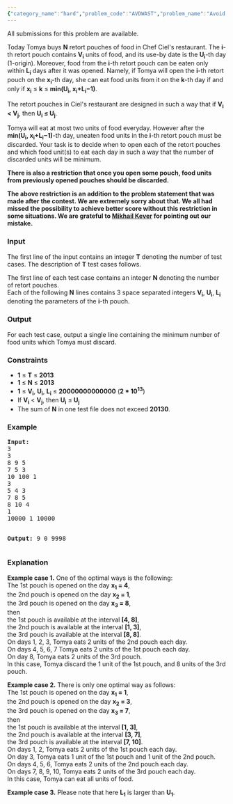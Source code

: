 ```yaml
---
{"category_name":"hard","problem_code":"AVDWAST","problem_name":"Avoid Wasting","languages_supported":{"0":"ADA","1":"ASM","2":"BASH","3":"BF","4":"C","5":"C99 strict","6":"CAML","7":"CLOJ","8":"CLPS","9":"CPP 4.3.2","10":"CPP 4.9.2","11":"CPP14","12":"CS2","13":"D","14":"ERL","15":"FORT","16":"FS","17":"GO","18":"HASK","19":"ICK","20":"ICON","21":"JAVA","22":"JS","23":"LISP clisp","24":"LISP sbcl","25":"LUA","26":"NEM","27":"NICE","28":"NODEJS","29":"PAS fpc","30":"PAS gpc","31":"PERL","32":"PERL6","33":"PHP","34":"PIKE","35":"PRLG","36":"PYTH","37":"PYTH 3.4","38":"RUBY","39":"SCALA","40":"SCM guile","41":"SCM qobi","42":"ST","43":"TCL","44":"TEXT","45":"WSPC"},"max_timelimit":2.013,"source_sizelimit":50000,"problem_author":"laycurse","problem_tester":"anton_lunyov","date_added":"2-01-2013","tags":{"0":"cook30","1":"greedy","2":"laycurse","3":"medium"},"editorial_url":"http://discuss.codechef.com/problems/AVDWAST","time":{"view_start_date":1358709975,"submit_start_date":1358709975,"visible_start_date":1358709858,"end_date":1735669800},"layout":"problem"}
---
```

<span class="solution-visible-txt">All submissions for this problem are available.</span><p>Today Tomya buys <b>N</b> retort pouches of food in Chef Ciel's restaurant. The <b>i</b>-th retort pouch contains <b>V<sub>i</sub></b> units of food, and its use-by date is the <b>U<sub>i</sub></b>-th day (1-origin). Moreover, food from the <b>i</b>-th retort pouch can be eaten only within <b>L<sub>i</sub></b> days after it was opened. Namely, if Tomya will open the <b>i</b>-th retort pouch on the <b>x<sub>i</sub></b>-th day, she can eat food units from it on the <b>k</b>-th day if and only if <b>x<sub>i</sub></b> ≤ <b>k</b> ≤ <b>min(U<sub>i</sub>, x<sub>i</sub>+L<sub>i</sub>−1)</b>.</p>
<p>The retort pouches in Ciel's restaurant are designed in such a way that if <b>V<sub>i</sub> &lt; V<sub>j</sub></b>, then <b>U<sub>i</sub> ≤ U<sub>j</sub></b>.</p>
<p>Tomya will eat at most two units of food everyday. However after the <b>min(U<sub>i</sub>, x<sub>i</sub>+L<sub>i</sub>−1)</b>-th day, uneaten food units in the <b>i</b>-th retort pouch must be discarded. Your task is to decide when to open each of the retort pouches and which food unit(s) to eat each day in such a way that the number of discarded units will be minimum.</p>
<p><b>There is also a restriction that once you open some pouch, food units from previously opened pouches should be discarded.</b></p>
<p><b>The above restriction is an addition to the problem statement that was made after the contest. We are extremely sorry about that. We all had missed the possibility to achieve better score without this restriction in some situations. We are grateful to <a href="http://www.codechef.com/users/mikhailOK">Mikhail Kever</a> for pointing out our mistake.</b></p>
<h3>Input</h3>
<p>The first line of the input contains an integer <b>T</b> denoting the number of test cases. The description of <b>T</b> test cases follows.</p>
<p>The first line of each test case contains an integer <b>N</b> denoting the number of retort pouches.<br />
Each of the following <b>N</b> lines contains 3 space separated integers <b>V<sub>i</sub></b>, <b>U<sub>i</sub></b>, <b>L<sub>i</sub></b> denoting the parameters of the <b>i</b>-th pouch.</p>
<h3>Output</h3>
<p>For each test case, output a single line containing the minimum number of food units which Tomya must discard.</p>
<h3>Constraints</h3>
<ul>
<li><b>1</b> ≤ <b>T</b> ≤ <b>2013</b></li>
<li><b>1</b> ≤ <b>N</b> ≤ <b>2013</b></li>
<li><b>1</b> ≤ <b>V<sub>i</sub></b>, <b>U<sub>i</sub></b>, <b>L<sub>i</sub></b> ≤ <b>20000000000000</b> (<b>2 * 10<sup>13</sup></b>)</li>
<li>If <b>V<sub>i</sub></b> &lt; <b>V<sub>j</sub></b>, then <b>U<sub>i</sub></b> ≤ <b>U<sub>j</sub></b></li>
<li>The sum of <b>N</b> in one test file does not exceed <b>20130</b>.</li>
</ul>
<h3>Example</h3>
<pre>
<b>Input:</b>
3
3
8 9 5
7 5 3
10 100 1
3
5 4 3
7 8 5
8 10 4
1
10000 1 10000

<b>Output:</b>
9
0
9998
</pre><h3>Explanation</h3>
<p><b>Example case 1.</b> One of the optimal ways is the following:<br />The 1st pouch is opened on the day <b>x<sub>1</sub> = 4</b>,<br />the 2nd pouch is opened on the day <b>x<sub>2</sub> = 1</b>,<br />the 3rd pouch is opened on the day <b>x<sub>3</sub> = 8</b>,<br />then<br />the 1st pouch is available at the interval <b>[4, 8]</b>,<br />the 2nd pouch is available at the interval <b>[1, 3]</b>,<br />the 3rd pouch is available at the interval <b>[8, 8]</b>.<br />On days 1, 2, 3, Tomya eats 2 units of the 2nd pouch each day.<br />On days 4, 5, 6, 7 Tomya eats 2 units of the 1st pouch each day.<br />On day 8, Tomya eats 2 units of the 3rd pouch.<br />In this case, Tomya discard the 1 unit of the 1st pouch, and 8 units of the 3rd pouch.</p>
<p><b>Example case 2.</b> There is only one optimal way as follows:<br />The 1st pouch is opened on the day <b>x<sub>1</sub> = 1</b>,<br />the 2nd pouch is opened on the day <b>x<sub>2</sub> = 3</b>,<br />the 3rd pouch is opened on the day <b>x<sub>3</sub> = 7</b>,<br />then<br />the 1st pouch is available at the interval <b>[1, 3]</b>,<br />the 2nd pouch is available at the interval <b>[3, 7]</b>,<br />the 3rd pouch is available at the interval <b>[7, 10]</b>.<br />On days 1, 2, Tomya eats 2 units of the 1st pouch each day.<br />On day 3, Tomya eats 1 unit of the 1st pouch and 1 unit of the 2nd pouch.<br />On days 4, 5, 6, Tomya eats 2 units of the 2nd pouch each day.<br />On days 7, 8, 9, 10, Tomya eats 2 units of the 3rd pouch each day.<br />In this case, Tomya can eat all units of food.</p>
<p><b>Example case 3.</b> Please note that here <b>L<sub>1</sub></b> is larger than <b>U<sub>1</sub></b>.</p>
